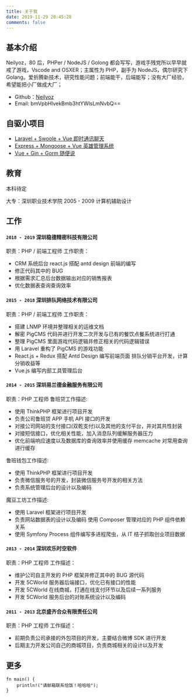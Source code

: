 ```yaml
---
title: 关于我
date: 2019-11-29 20:45:28
comments: false
---
```


## 基本介绍

Neilyoz，80 后，PHPer / NodeJS / Golong 都会写写，游戏手残党所以早早就戒了游戏，Vscode and OSXER；主属性为 PHP，副手为 NodeJS，偶尔研究下 Golang。爱折腾新技术，研究性能问题；前端能干，后端能写；没有大厂经验，希望能把小厂做成大厂；

- Github：[Neilyoz](https://github.com/neilyoz)
- Email: bmVpbHlvekBmb3htYWlsLmNvbQ==

## 自驱小项目

- [Laravel + Swoole + Vue 即时通讯聊天](https://github.com/Neilyoz/laravel-swoole-chat)
- [Express + Mongoose + Vue 英雄管理系统](https://github.com/Neilyoz/node-vue-moba)
- [Vue + Gin + Gorm 随便说](https://github.com/Neilyoz/goedu)

## 教育

本科待定

大专：深圳职业技术学院
2005 - 2009 计算机辅助设计

## 工作

#### `2018 - 2019` **深圳稳德精密科技有限公司**

职责：PHP / 前端工程师
工作职责：

- CRM 系统后台 react.js 搭配 antd design 前端的编写
- 修正代码其中的 BUG
- 根据需求汇总后台数据输出对应的销售报表
- 优化数据表查询查询效率

#### `2015 - 2018` **深圳排队网络技术有限公司**

职责：PHP / 前端工程师
工作职责：

- 搭建 LNMP 环境并整理相关的运维文档
- 解密 PigCMS 代码并进行开发二次开发与已有的餐饮点餐系统进行打通
- 整理 PigCMS 里面游戏代码逻辑并修正相关的代码逻辑错误
- 用 Laravel 重构了 PigCMS 的游戏功能
- React.js + Redux 搭配 Antd Design 编写前端页面 排队分销平台开发，计算分销收益等
- Vue.js 编写内部工具管理后台

#### `2014 - 2015` **深圳易兰德金融服务有限公司**

职责：PHP 工程师
鲁班贷工作描述:

- 使用 ThinkPHP 框架进行项目开发
- 负责公司鲁班贷 APP 手机 API 接口的开发
- 对接公司网站的支付接口(双乾支付)以及其他的支付平台，并对其共性封装
- 对接短信接口，优化相关性能，加入消息队列缓解服务器压力
- 优化前端响应速度以及数据库的查询效率并使用缓存 memcache 对常用查询进行缓存

鲁班钱包工作描述:

- 使用 ThinkPHP 框架进行项目开发
- 负责微信服务号的开发，封装微信服务号开发的相关方法
- 负责系统管理后台的设计以及编码

魔豆工坊工作描述:

- 使用 Laravel 框架进行项目开发
- 负责网站数据表的设计以及编码 使用 Composer 管理对应的 PHP 组件依赖关系
- 使用 Symfony Process 组件编写多进程爬虫，从 IT 桔子抓取创业项目数据

#### `2013 - 2014` **深圳欢乐时空软件**

职责：PHP 工程师
工作描述：

- 维护公司自主开发的 PHP 框架并修正其中的 BUG 源代码
- 开发 5CWorld 服务器后端接口，优化已有接口的性能
- 开发 5CWorld 在线商城，打通在线支付环节以及后续一系列服务
- 开发 5CWorld 服务后台的对账系统设计以及编码

#### `2011 - 2013` **北京盛齐合众有限责任公司**

职责：PHP 工程师
工作描述：

- 前期负责公司承接的外包项目的开发，主要结合微博 SDK 进行开发
- 后期主力开发公司自己的商城项目，负责商城相关的设计以及开发

## 更多

```
fn main() {
    println!("请邮箱联系恰饭！哈哈哈");
}
```
